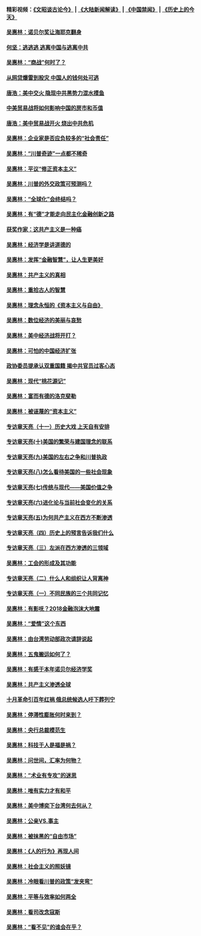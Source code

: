#### 精彩视频：[《文昭谈古论今》](https://github.com/gfw-breaker/wenzhao/blob/master/README.md?t=01090331) | [《大陆新闻解读》](https://github.com/gfw-breaker/ntdtv-comedy/blob/master/README.md?t=01090331) | [《中国禁闻》](https://github.com/gfw-breaker/ntdtv-news/blob/master/README.md?t=01090331) | [《历史上的今天》](https://github.com/gfw-breaker/today-in-history/blob/master/README.md?t=01090331) 

#### [吴惠林：诺贝尔奖让海耶克翻身](../pages/nsc423/n10890049.md?t=01090331) 

#### [何坚：逃逃逃 逃离中国与逃离中共](../pages/nsc423/n10592891.md?t=01090331) 

#### [吴惠林：“商战”何时了？](../pages/nsc423/n10573558.md?t=01090331) 

#### [从网贷爆雷到股灾 中国人的钱何处可逃](../pages/nsc423/n10572800.md?t=01090331) 

#### [唐浩：美中交火 隐现中共黑势力混水摸鱼](../pages/nsc423/n10544040.md?t=01090331) 

#### [中美贸易战将如何影响中国的房市和币值](../pages/nsc423/n10543697.md?t=01090331) 

#### [唐浩：美中贸易战开火 烧出中共危机](../pages/nsc423/n10540126.md?t=01090331) 

#### [吴惠林：企业家是否应负较多的“社会责任”](../pages/nsc423/n10535022.md?t=01090331) 

#### [吴惠林：“川普奇迹”一点都不稀奇](../pages/nsc423/n10512808.md?t=01090331) 

#### [吴惠林：平议“修正资本主义”](../pages/nsc423/n10495724.md?t=01090331) 

#### [吴惠林：川普的外交政策可预测吗？](../pages/nsc423/n10462387.md?t=01090331) 

#### [吴惠林：“全球化”会终结吗？](../pages/nsc423/n10452838.md?t=01090331) 

#### [吴惠林：有“德”才能走向民主化金融创新之路](../pages/nsc423/n10432292.md?t=01090331) 

#### [获奖作家：这共产主义是一种癌](../pages/nsc423/n10431541.md?t=01090331) 

#### [吴惠林：经济学是讲道德的](../pages/nsc423/n10398014.md?t=01090331) 

#### [吴惠林：发挥“金融智慧”，让人生更美好](../pages/nsc423/n10375019.md?t=01090331) 

#### [吴惠林：共产主义的真相](../pages/nsc423/n10351394.md?t=01090331) 

#### [吴惠林：重拾古人的智慧](../pages/nsc423/n10337691.md?t=01090331) 

#### [吴惠林：理念永恒的《资本主义与自由》](../pages/nsc423/n10316274.md?t=01090331) 

#### [吴惠林：数位经济的美丽与哀愁](../pages/nsc423/n10292946.md?t=01090331) 

#### [吴惠林：美中经济战将开打？](../pages/nsc423/n10258825.md?t=01090331) 

#### [吴惠林：可怕的中国经济扩张](../pages/nsc423/n10219147.md?t=01090331) 

#### [政协委员提承认双重国籍 揭中共官员过客心态](../pages/nsc423/n10208809.md?t=01090331) 

#### [吴惠林：现代“桃花源记”](../pages/nsc423/n10185234.md?t=01090331) 

#### [吴惠林：富而有德的洛克斐勒](../pages/nsc423/n10142264.md?t=01090331) 

#### [吴惠林：被诬蔑的“资本主义”](../pages/nsc423/n10124816.md?t=01090331) 

#### [专访章天亮（十一）历史大戏 上天自有安排](../pages/nsc423/n10094905.md?t=01090331) 

#### [专访章天亮(十)美国的繁荣与建国理念的联系](../pages/nsc423/n10094899.md?t=01090331) 

#### [专访章天亮(九)美国的左右之争和川普执政](../pages/nsc423/n10094889.md?t=01090331) 

#### [专访章天亮(八)怎么看待美国的一些社会现象](../pages/nsc423/n10094857.md?t=01090331) 

#### [专访章天亮(七)传统与现代——美国价值之争](../pages/nsc423/n10093140.md?t=01090331) 

#### [专访章天亮(六)进化论与当前社会变化的关系](../pages/nsc423/n10092036.md?t=01090331) 

#### [专访章天亮(五)为何共产主义在西方不断渗透](../pages/nsc423/n10083620.md?t=01090331) 

#### [专访章天亮（四）历史上的预言告诉我们什么](../pages/nsc423/n10083606.md?t=01090331) 

#### [专访章天亮（三）左派在西方渗透的三领域](../pages/nsc423/n10081115.md?t=01090331) 

#### [吴惠林：工会的形成及其功能](../pages/nsc423/n10080633.md?t=01090331) 

#### [专访章天亮（二）什么人和组织让人背离神](../pages/nsc423/n10076637.md?t=01090331) 

#### [专访章天亮（一）不同民族的三个共同记忆](../pages/nsc423/n10074188.md?t=01090331) 

#### [吴惠林：有影呒？2018金融泡沫大地震](../pages/nsc423/n10040534.md?t=01090331) 

#### [吴惠林：“爱情”这个东西](../pages/nsc423/n10019423.md?t=01090331) 

#### [吴惠林：由台湾劳动部政次请辞说起](../pages/nsc423/n9979679.md?t=01090331) 

#### [吴惠林：五鬼搬运如何了？](../pages/nsc423/n9925338.md?t=01090331) 

#### [吴惠林：有感于本年诺贝尔经济学奖](../pages/nsc423/n9871883.md?t=01090331) 

#### [吴惠林：共产主义渗透全球](../pages/nsc423/n9812748.md?t=01090331) 

#### [十月革命引百年红祸 俄总统候选人吁下葬列宁](../pages/nsc423/n9810182.md?t=01090331) 

#### [吴惠林：停滞性膨胀何时来到？](../pages/nsc423/n9764136.md?t=01090331) 

#### [吴惠林：央行总裁模范生](../pages/nsc423/n9728134.md?t=01090331) 

#### [吴惠林：科技于人是福是祸？](../pages/nsc423/n9672982.md?t=01090331) 

#### [吴惠林：问世间，汇率为何物？](../pages/nsc423/n9621788.md?t=01090331) 

#### [吴惠林：“术业有专攻”的迷思](../pages/nsc423/n9580363.md?t=01090331) 

#### [吴惠林：唯有实力才有和平](../pages/nsc423/n9529599.md?t=01090331) 

#### [吴惠林：美中博奕下台湾何去何从？](../pages/nsc423/n9483598.md?t=01090331) 

#### [吴惠林：公亲VS.事主](../pages/nsc423/n9425637.md?t=01090331) 

#### [吴惠林：被抹黑的“自由市场”](../pages/nsc423/n9351545.md?t=01090331) 

#### [吴惠林：《人的行为》再现人间](../pages/nsc423/n9296339.md?t=01090331) 

#### [吴惠林：社会主义的照妖镜](../pages/nsc423/n9243460.md?t=01090331) 

#### [吴惠林：冷眼看川普的政策“发夹弯”](../pages/nsc423/n9120684.md?t=01090331) 

#### [吴惠林：平等与效率如何两全](../pages/nsc423/n9075430.md?t=01090331) 

#### [吴惠林：看司改念寇斯](../pages/nsc423/n9024915.md?t=01090331) 

#### [吴惠林：“看不见”的谁会在乎？](../pages/nsc423/n8977488.md?t=01090331) 

